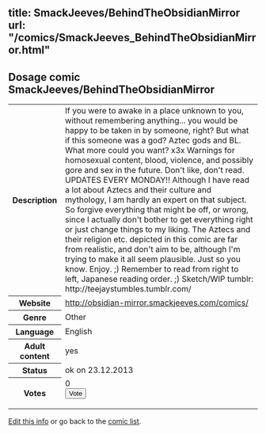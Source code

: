 title: SmackJeeves/BehindTheObsidianMirror
url: "/comics/SmackJeeves_BehindTheObsidianMirror.html"
---
Dosage comic SmackJeeves/BehindTheObsidianMirror
-----------------------------------------

<p id="msg"></p>
<script type="text/javascript">
if (window.location.search === '?edit_info_mail=sent_ok') {
  var elem = document.getElementById("msg");
  elem.innerHTML = 'Edited information sucessfully sent for review, which is usually done daily. Thanks!';
  elem.className = 'ok';
}
</script>
<table class="comicinfo">
<tr>
<th>Description</th><td>If you were to awake in a place unknown to you, without remembering anything... you would be happy to be taken in by someone, right? But what if this someone was a god? Aztec gods and BL. What more could you want? x3x Warnings for homosexual content, blood, violence, and possibly gore and sex in the future. Don't like, don't read. UPDATES EVERY MONDAY!! Although I have read a lot about Aztecs and their culture and mythology, I am hardly an expert on that subject. So forgive everything that might be off, or wrong, since I actually don't bother to get everything right or just change things to my liking. The Aztecs and their religion etc. depicted in this comic are far from realistic, and don't aim to be, although I'm trying to make it all seem plausible. Just so you know. Enjoy. ;) Remember to read from right to left, Japanese reading order. ;) Sketch/WIP tumblr: http://teejaystumbles.tumblr.com/</td>
</tr>
<tr>
<th>Website</th><td><a href="http://obsidian-mirror.smackjeeves.com/comics/">http://obsidian-mirror.smackjeeves.com/comics/</a></td>
</tr>
<tr>
<th>Genre</th><td>Other</td>
</tr>
<tr>
<th>Language</th><td>English</td>
</tr>
<tr>
<th>Adult content</th><td>yes</td>
</tr>
<tr>
<th>Status</th><td>ok on 23.12.2013</td>
</tr>
<tr>
<th>Votes</th><td>0
<form action="http://gaecounter.appspot.com/count/" method="POST">
<input name="name" type="hidden" value="SmackJeeves_BehindTheObsidianMirror"/>
<input name="uid" type="hidden" id="voteuid" value=""/>
<input type="submit" value="Vote"/>
</form>
</td>
</tr>
</table>
<script type="text/javascript">
var ua = navigator.userAgent;
document.getElementById("voteuid").value = ua.replace(/[^a-zA-Z0-9\._:]/g , "_");;
</script>

[Edit this info](SmackJeeves_BehindTheObsidianMirror_edit.html) or go back to the [comic list](../comic-index.html).
